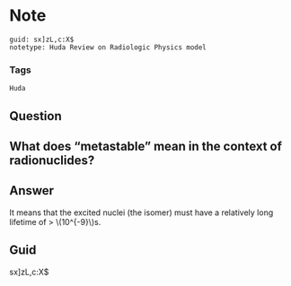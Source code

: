 # Note
```
guid: sx]zL,c:X$
notetype: Huda Review on Radiologic Physics model
```

### Tags
```
Huda
```

## Question
<h2>What does “metastable” mean in the context of radionuclides?</h2>

## Answer
<section>
<p>It means that the excited nuclei (the isomer) must have a relatively long lifetime of > \(10^{-9}\)s.</p>

</section>

## Guid
sx]zL,c:X$
